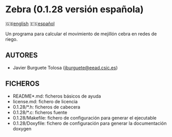 Zebra (0.1.28 versión española)
==============================

:uk:[english](README.md) :es:[español](README.es.md)

Un programa para calcular el movimiento de mejillón cebra en redes de riego.

AUTORES
-------

* Javier Burguete Tolosa (jburguete@eead.csic.es)

FICHEROS
--------

* README\*.md: ficheros básicos de ayuda
* license.md: fichero de licencia
* 0.1.28/\*.h: ficheros de cabecera
* 0.1.28/\*.c: ficheros fuente
* 0.1.28/Makefile: fichero de configuración para generar el ejecutable
* 0.1.28/Doxyfile: fichero de configuración para generar la documentación doxygen
